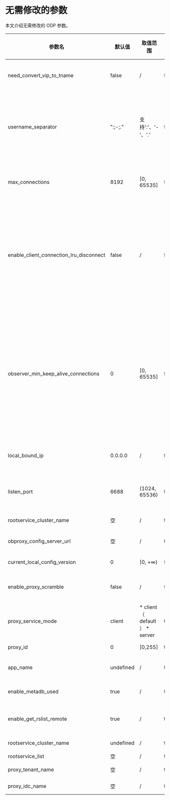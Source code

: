 无需修改的参数 
============================

本文介绍无需修改的 ODP 参数。 


|                   参数名                   |    默认值    |                                                                      取值范围                                                                       | 是否需重启 |                                                                                             说明                                                                                             |
|-----------------------------------------|-----------|-------------------------------------------------------------------------------------------------------------------------------------------------|-------|--------------------------------------------------------------------------------------------------------------------------------------------------------------------------------------------|
| need_convert_vip_to_tname               | false     | /                                                                                                                                               | false | 是否将 VIP 转换为租户名。                                                                                                                                                                            |
| username_separator                      | ":;-;."   | 支持':'、'-'、'.'                                                                                                                                   | false | 客户端连接 ODP 时使用的用户名。多个用户名使用英文逗号（,）分隔。                                                                                                                                                        |
| max_connections                         | 8192      | \[0, 65535\]                                                                                                                                    | false | ODP 允许使用的fd最大值, ODP 内部使用。                                                                                                                                                                  |
| enable_client_connection_lru_disconnect | false     | /                                                                                                                                               | false | 客户端连接数达到上限时是否断开连接。 * true 表示断开 lru client session。   * false 表示断开新建的 client session。    |
| observer_min_keep_alive_connections     | 0         | \[0, 65535\]                                                                                                                                    | false | server session 池 中 keep alive 连接数的最小值。如果 server session 已经超时, 但是 keep alive 队列中 server session 尚未达到下限, 则不断连接, 重置时间。                                                                        |
| local_bound_ip                          | 0.0.0.0   | /                                                                                                                                               | true  | ODP 本地 IP。此参数为启动参数。                                                                                                                                                                        |
| listen_port                             | 6688      | (1024, 65536)                                                                                                                                   | true  | ODP 的监听端口。此参数为启动参数。                                                                                                                                                                        |
| rootservice_cluster_name                | 空         | /                                                                                                                                               | true  | 默认集群名。                                                                                                                                                                                     |
| obproxy_config_server_url               | 空         | /                                                                                                                                               | true  | 此参数为启动 ODP 的参数。                                                                                                                                                                            |
| current_local_config_version            | 0         | \[0, +∞)                                                                                                                                        | false | 当前配置版本号。                                                                                                                                                                                   |
| enable_proxy_scramble                   | false     | /                                                                                                                                               | false | 是否需要启用 ODP 的挑战随机数 。                                                                                                                                                                        |
| proxy_service_mode                      | client    | * client（ default ）    <!-- --> * server    | true  | ODP 部署和服务模式。                                                                                                                                                                               |
| proxy_id                                | 0         | \[0,255\]                                                                                                                                       | true  | ODP ID 标识。                                                                                                                                                                                 |
| app_name                                | undefined | /                                                                                                                                               | true  | ODP 服务的应用名。                                                                                                                                                                                |
| enable_metadb_used                      | true      | /                                                                                                                                               | true  | 是否开启 MetaDB 访问。                                                                                                                                                                            |
| enable_get_rslist_remote                | true      | /                                                                                                                                               | true  | 是否从 config server 获取 rslist。                                                                                                                                                               |
| rootservice_cluster_name                | undefined | /                                                                                                                                               | true  | 默认集群名。                                                                                                                                                                                     |
| rootservice_list                        | 空         | /                                                                                                                                               | true  | rslist                                                                                                                                                                                     |
| proxy_tenant_name                       | 空         | /                                                                                                                                               | true  | 默认租户名。                                                                                                                                                                                     |
| proxy_idc_name                          | 空         | /                                                                                                                                               | true  | ODP IDC 名。                                                                                                                                                                                 |


